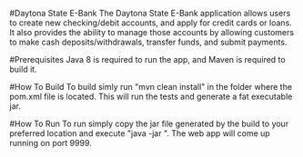 #Daytona State E-Bank
The Daytona State E-Bank application allows users to create new checking/debit accounts, and apply for credit cards or loans. It also provides the ability to manage those accounts by allowing customers to make cash deposits/withdrawals, transfer funds, and submit payments.

#Prerequisites
Java 8 is required to run the app, and Maven is required to build it.

#How To Build
To build simly run "mvn clean install" in the folder where the pom.xml file is located. This will run the tests and generate a fat executable jar.

#How To Run
To run simply copy the jar file generated by the build to your preferred location and execute "java -jar <jar-file>". The web app will come up running on port 9999.
